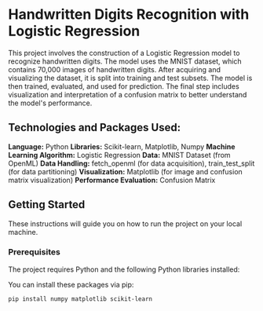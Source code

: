 # Handwritten Digits Recognition with Logistic Regression

This project involves the construction of a Logistic Regression model to recognize handwritten digits. The model uses the MNIST dataset, which contains 70,000 images of handwritten digits. After acquiring and visualizing the dataset, it is split into training and test subsets. The model is then trained, evaluated, and used for prediction. The final step includes visualization and interpretation of a confusion matrix to better understand the model's performance.

## Technologies and Packages Used:
**Language:** Python
**Libraries:** Scikit-learn, Matplotlib, Numpy
**Machine Learning Algorithm:** Logistic Regression
**Data:** MNIST Dataset (from OpenML)
**Data Handling:** fetch_openml (for data acquisition), train_test_split (for data partitioning)
**Visualization:** Matplotlib (for image and confusion matrix visualization)
**Performance Evaluation:** Confusion Matrix

## Getting Started

These instructions will guide you on how to run the project on your local machine.

### Prerequisites

The project requires Python and the following Python libraries installed:



You can install these packages via pip:

```
pip install numpy matplotlib scikit-learn
```
